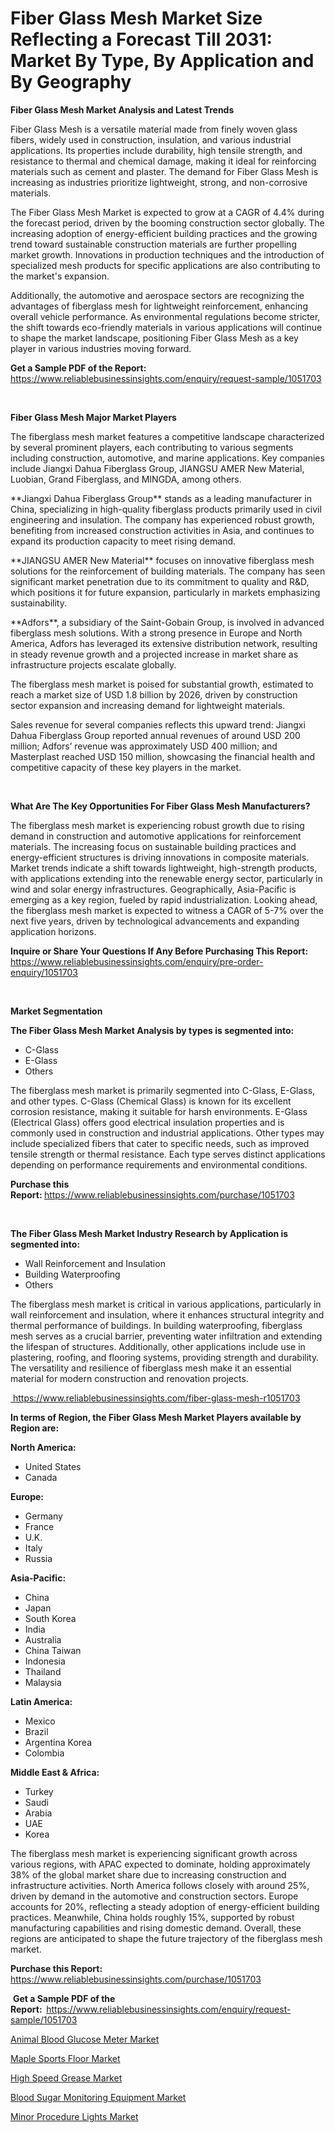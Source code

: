 <p><h1>Fiber Glass Mesh Market Size Reflecting a Forecast Till 2031: Market By Type, By Application and By Geography</h1></p><p><strong>Fiber Glass Mesh Market Analysis and Latest Trends</strong></p>
<p><p>Fiber Glass Mesh is a versatile material made from finely woven glass fibers, widely used in construction, insulation, and various industrial applications. Its properties include durability, high tensile strength, and resistance to thermal and chemical damage, making it ideal for reinforcing materials such as cement and plaster. The demand for Fiber Glass Mesh is increasing as industries prioritize lightweight, strong, and non-corrosive materials.</p><p>The Fiber Glass Mesh Market is expected to grow at a CAGR of 4.4% during the forecast period, driven by the booming construction sector globally. The increasing adoption of energy-efficient building practices and the growing trend toward sustainable construction materials are further propelling market growth. Innovations in production techniques and the introduction of specialized mesh products for specific applications are also contributing to the market's expansion. </p><p>Additionally, the automotive and aerospace sectors are recognizing the advantages of fiberglass mesh for lightweight reinforcement, enhancing overall vehicle performance. As environmental regulations become stricter, the shift towards eco-friendly materials in various applications will continue to shape the market landscape, positioning Fiber Glass Mesh as a key player in various industries moving forward.</p></p>
<p><strong>Get a Sample PDF of the Report:&nbsp;</strong> <a href="https://www.reliablebusinessinsights.com/enquiry/request-sample/1051703?utm_campaign=48&utm_medium=2&utm_source=Github&utm_content=ia&utm_term=08112024&utm_id=fiber-glass-mesh">https://www.reliablebusinessinsights.com/enquiry/request-sample/1051703</a></p>
<p>&nbsp;</p>
<p><strong>Fiber Glass Mesh Major Market Players</strong></p>
<p><p>The fiberglass mesh market features a competitive landscape characterized by several prominent players, each contributing to various segments including construction, automotive, and marine applications. Key companies include Jiangxi Dahua Fiberglass Group, JIANGSU AMER New Material, Luobian, Grand Fiberglass, and MINGDA, among others.</p><p>**Jiangxi Dahua Fiberglass Group** stands as a leading manufacturer in China, specializing in high-quality fiberglass products primarily used in civil engineering and insulation. The company has experienced robust growth, benefiting from increased construction activities in Asia, and continues to expand its production capacity to meet rising demand.</p><p>**JIANGSU AMER New Material** focuses on innovative fiberglass mesh solutions for the reinforcement of building materials. The company has seen significant market penetration due to its commitment to quality and R&D, which positions it for future expansion, particularly in markets emphasizing sustainability.</p><p>**Adfors**, a subsidiary of the Saint-Gobain Group, is involved in advanced fiberglass mesh solutions. With a strong presence in Europe and North America, Adfors has leveraged its extensive distribution network, resulting in steady revenue growth and a projected increase in market share as infrastructure projects escalate globally.</p><p>The fiberglass mesh market is poised for substantial growth, estimated to reach a market size of USD 1.8 billion by 2026, driven by construction sector expansion and increasing demand for lightweight materials. </p><p>Sales revenue for several companies reflects this upward trend: Jiangxi Dahua Fiberglass Group reported annual revenues of around USD 200 million; Adfors’ revenue was approximately USD 400 million; and Masterplast reached USD 150 million, showcasing the financial health and competitive capacity of these key players in the market.</p></p>
<p>&nbsp;</p>
<p><strong>What Are The Key Opportunities For Fiber Glass Mesh Manufacturers?</strong></p>
<p><p>The fiberglass mesh market is experiencing robust growth due to rising demand in construction and automotive applications for reinforcement materials. The increasing focus on sustainable building practices and energy-efficient structures is driving innovations in composite materials. Market trends indicate a shift towards lightweight, high-strength products, with applications extending into the renewable energy sector, particularly in wind and solar energy infrastructures. Geographically, Asia-Pacific is emerging as a key region, fueled by rapid industrialization. Looking ahead, the fiberglass mesh market is expected to witness a CAGR of 5-7% over the next five years, driven by technological advancements and expanding application horizons.</p></p>
<p><strong>Inquire or Share Your Questions If Any Before Purchasing This Report:</strong> <a href="https://www.reliablebusinessinsights.com/enquiry/pre-order-enquiry/1051703?utm_campaign=48&utm_medium=2&utm_source=Github&utm_content=ia&utm_term=08112024&utm_id=fiber-glass-mesh">https://www.reliablebusinessinsights.com/enquiry/pre-order-enquiry/1051703</a></p>
<p>&nbsp;</p>
<p><strong>Market Segmentation</strong></p>
<p><strong>The Fiber Glass Mesh Market Analysis by types is segmented into:</strong></p>
<p><ul><li>C-Glass</li><li>E-Glass</li><li>Others</li></ul></p>
<p><p>The fiberglass mesh market is primarily segmented into C-Glass, E-Glass, and other types. C-Glass (Chemical Glass) is known for its excellent corrosion resistance, making it suitable for harsh environments. E-Glass (Electrical Glass) offers good electrical insulation properties and is commonly used in construction and industrial applications. Other types may include specialized fibers that cater to specific needs, such as improved tensile strength or thermal resistance. Each type serves distinct applications depending on performance requirements and environmental conditions.</p></p>
<p><strong>Purchase this Report:&nbsp;</strong><a href="https://www.reliablebusinessinsights.com/purchase/1051703?utm_campaign=48&utm_medium=2&utm_source=Github&utm_content=ia&utm_term=08112024&utm_id=fiber-glass-mesh">https://www.reliablebusinessinsights.com/purchase/1051703</a></p>
<p>&nbsp;</p>
<p><strong>The Fiber Glass Mesh Market Industry Research by Application is segmented into:</strong></p>
<p><ul><li>Wall Reinforcement and Insulation</li><li>Building Waterproofing</li><li>Others</li></ul></p>
<p><p>The fiberglass mesh market is critical in various applications, particularly in wall reinforcement and insulation, where it enhances structural integrity and thermal performance of buildings. In building waterproofing, fiberglass mesh serves as a crucial barrier, preventing water infiltration and extending the lifespan of structures. Additionally, other applications include use in plastering, roofing, and flooring systems, providing strength and durability. The versatility and resilience of fiberglass mesh make it an essential material for modern construction and renovation projects.</p></p>
<p><a href="https://www.reliablebusinessinsights.com/fiber-glass-mesh-r1051703?utm_campaign=48&utm_medium=2&utm_source=Github&utm_content=ia&utm_term=08112024&utm_id=fiber-glass-mesh">&nbsp;https://www.reliablebusinessinsights.com/fiber-glass-mesh-r1051703</a></p>
<p><strong>In terms of Region, the Fiber Glass Mesh Market Players available by Region are:</strong></p>
<p>
    <p> <strong> North America: </strong>
        <ul>
            <li>United States</li>
            <li>Canada</li>
        </ul>
        </p> 
    <p> <strong> Europe: </strong>
        <ul>
            <li>Germany</li>
            <li>France</li>
            <li>U.K.</li>
            <li>Italy</li>
            <li>Russia</li>
        </ul>
        </p> 
    <p> <strong> Asia-Pacific: </strong>
        <ul>
            <li>China</li>
            <li>Japan</li>
            <li>South Korea</li>
            <li>India</li>
            <li>Australia</li>
            <li>China Taiwan</li>
            <li>Indonesia</li>
            <li>Thailand</li>
            <li>Malaysia</li>
        </ul>
        </p> 
    <p> <strong> Latin America: </strong>
        <ul>
            <li>Mexico</li>
            <li>Brazil</li>
            <li>Argentina Korea</li>
            <li>Colombia</li>
        </ul>
        </p> 
    <p> <strong> Middle East & Africa: </strong>
        <ul>
            <li>Turkey</li>
            <li>Saudi</li>
            <li>Arabia</li>
            <li>UAE</li>
            <li>Korea</li>
        </ul>
    </p>
    </p>
<p><p>The fiberglass mesh market is experiencing significant growth across various regions, with APAC expected to dominate, holding approximately 38% of the global market share due to increasing construction and infrastructure activities. North America follows closely with around 25%, driven by demand in the automotive and construction sectors. Europe accounts for 20%, reflecting a steady adoption of energy-efficient building practices. Meanwhile, China holds roughly 15%, supported by robust manufacturing capabilities and rising domestic demand. Overall, these regions are anticipated to shape the future trajectory of the fiberglass mesh market.</p></p>
<p><strong>Purchase this Report: </strong><a href="https://www.reliablebusinessinsights.com/purchase/1051703?utm_campaign=48&utm_medium=2&utm_source=Github&utm_content=ia&utm_term=08112024&utm_id=fiber-glass-mesh">https://www.reliablebusinessinsights.com/purchase/1051703</a></p>
<p>&nbsp;<strong>Get a Sample PDF of the Report:&nbsp;&nbsp;</strong><a href="https://www.reliablebusinessinsights.com/enquiry/request-sample/1051703?utm_campaign=48&utm_medium=2&utm_source=Github&utm_content=ia&utm_term=08112024&utm_id=fiber-glass-mesh">https://www.reliablebusinessinsights.com/enquiry/request-sample/1051703</a></p>
<p><strong></strong></p>
<p><p><a href="https://issuu.com/reportprime-2/docs/animal-blood-glucose-meter-market-s_1eba14dc5b376b?utm_campaign=48&utm_medium=2&utm_source=Github&utm_content=ia&utm_term=08112024&utm_id=fiber-glass-mesh">Animal Blood Glucose Meter Market</a></p><p><a href="https://github.com/Armeladukagjini693/Market-Research-Report-List-1/blob/main/maple-sports-floor-market.md?utm_campaign=48&utm_medium=2&utm_source=Github&utm_content=ia&utm_term=08112024&utm_id=fiber-glass-mesh">Maple Sports Floor Market</a></p><p><a href="https://github.com/WayneHopkins413/Market-Research-Report-List-1/blob/main/high-speed-grease-market.md?utm_campaign=48&utm_medium=2&utm_source=Github&utm_content=ia&utm_term=08112024&utm_id=fiber-glass-mesh">High Speed Grease Market</a></p><p><a href="https://issuu.com/reportprime-2/docs/blood-sugar-monitoring-equipment-ma_93397c17cc3b4c?utm_campaign=48&utm_medium=2&utm_source=Github&utm_content=ia&utm_term=08112024&utm_id=fiber-glass-mesh">Blood Sugar Monitoring Equipment Market</a></p><p><a href="https://issuu.com/reportprime-2/docs/minor-procedure-lights-market-size-_5462c16bf48df7?utm_campaign=48&utm_medium=2&utm_source=Github&utm_content=ia&utm_term=08112024&utm_id=fiber-glass-mesh">Minor Procedure Lights Market</a></p></p>